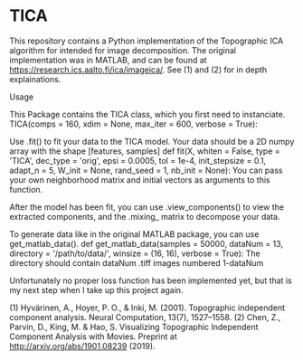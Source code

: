 # TICA

This repository contains a Python implementation of the Topographic ICA algorithm for intended for image decomposition. The original implementation was in MATLAB, and can be found at https://research.ics.aalto.fi/ica/imageica/. 
See (1) and (2) for in depth explainations.

Usage

This Package contains the TICA class, which you first need to instanciate.
TICA(comps = 160, xdim = None, max_iter = 600, verbose = True):

Use .fit() to fit your data to the TICA model. Your data should be a 2D numpy array with the shape [features, samples]
def fit(X, whiten = False, type = 'TICA', dec_type = 'orig', epsi = 0.0005, tol = 1e-4, init_stepsize = 0.1, adapt_n = 5, W_init = None, rand_seed = 1, nb_init = None):
You can pass your own neighborhood matrix and initial vectors as arguments to this function.

After the model has been fit, you can use .view_components() to view the extracted components, and the .mixing_ matrix to decompose your data. 

To generate data like in the original MATLAB package, you can use get_matlab_data(). 
def get_matlab_data(samples = 50000, dataNum = 13, directory = '/path/to/data/', winsize = (16, 16), verbose = True):
The directory should contain dataNum .tiff images numbered 1-dataNum

Unfortunately no proper loss function has been implemented yet, but that is my next step when I take up this project again.

(1) Hyvärinen, A., Hoyer, P. O., & Inki, M. (2001). Topographic independent component analysis. Neural Computation, 13(7), 1527–1558.
(2) Chen, Z., Parvin, D., King, M. & Hao, S. Visualizing Topographic Independent Component Analysis with Movies. Preprint at http://arxiv.org/abs/1901.08239 (2019).
